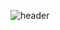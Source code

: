 ![header](https://capsule-render.vercel.app/api?type=rect&color=0:757f8f,100:3365b5&height=200&text=Nakyoung-Han&desc=Information%20Security%20Engineer/AI%20Developer&descAlign=70&descAlignY=80) 
